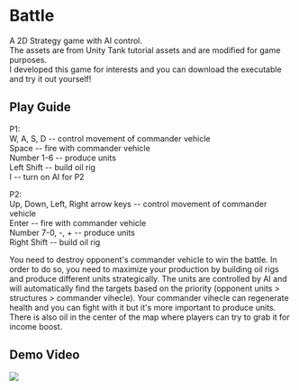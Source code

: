 # Battle
A 2D Strategy game with AI control.\
The assets are from Unity Tank tutorial assets and are modified for game purposes.\
I developed this game for interests and you can download the executable and try it out yourself!

## Play Guide
P1: \
W, A, S, D -- control movement of commander vehicle \
Space -- fire with commander vehicle\
Number 1-6 -- produce units\
Left Shift -- build oil rig\
I -- turn on AI for P2

P2:\
Up, Down, Left, Right arrow keys -- control movement of commander vehicle \
Enter -- fire with commander vehicle\
Number 7-0, -, + -- produce units\
Right Shift -- build oil rig 

You need to destroy opponent's commander vehicle to win the battle. In order to do so, you need to maximize your production by building oil rigs and produce different units strategically. The units are controlled by AI and will automatically find the targets based on the priority (opponent units > structures > commander vihecle). Your commander vihecle can regenerate health and you can fight with it but it's more important to produce units. There is also oil in the center of the map where players can try to grab it for income boost. 

## Demo Video
[![](https://img.youtube.com/vi/awmhGFqvYqU/0.jpg)](https://www.youtube.com/watch?v=awmhGFqvYqU)

